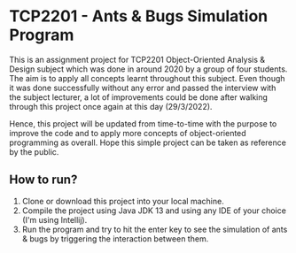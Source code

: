 # TCP2201 - Ants & Bugs Simulation Program

This is an assignment project for TCP2201 Object-Oriented Analysis & Design subject which was
done in around 2020 by a group of four students. The aim is to apply all concepts learnt 
throughout this subject. Even though it was done successfully without any error and passed the
interview with the subject lecturer, a lot of improvements could be done after walking through 
this project once again at this day (29/3/2022).

Hence, this project will be updated from time-to-time with the purpose to improve the code and 
to apply more concepts of object-oriented programming as overall. Hope this simple project can 
be taken as reference by the public.

## How to run?
1. Clone or download this project into your local machine.
2. Compile the project using Java JDK 13 and using any IDE of your choice (I'm using Intellij).
3. Run the program and try to hit the enter key to see the simulation of ants & bugs by triggering
the interaction between them.

